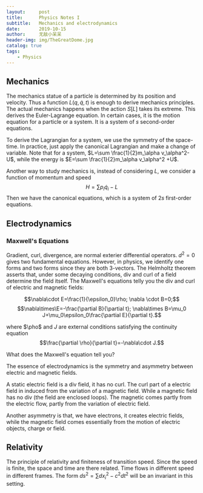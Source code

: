```yaml
---
layout:     post
title:      Physics Notes I
subtitle:   Mechanics and electrodynamics
date:       2019-10-15
author:     无敌小呆呆
header-img: img/TheGreatDome.jpg
catalog: true
tags:
    - Physics
---
```




## Mechanics

The mechanics statue of a particle is determined by its position and velocity. Thus a function $L(q,\dot{q},t)$ is enough to derive mechanics principles. The actual mechanics happens when the action $S[L]$ takes its extreme. This derives the Euler-Lagrange equation. In certain cases, it is the motion equation for a particle or a system. It is a system of $s$ second-order equations.

To derive the Lagrangian for a system, we use the symmetry of the space-time. In practice, just apply the canonical Lagrangian and make a change of variable. Note that for a system, $L=\sum \frac{1}{2}m_\alpha v_\alpha^2-U$, while the energy is $E=\sum \frac{1}{2}m_\alpha v_\alpha^2 +U$.

Another way to study mechanics is, instead of considering $L$, we consider a function of momentum and speed
$$H=\sum p_i\dot{q}_i-L$$
Then we have the canonical equations, which is a system of $2s$ first-order equations.

## Electrodynamics
### Maxwell's Equations

Gradient, curl, divergence, are normal exterier differential operators. $d^2=0$ gives two fundamental equations. However, in physics, we identify one forms and two forms since they are both $3$-vectors. The Helmholtz theorem asserts that, under some decaying conditions, div and curl of a field determine the field itself. The Maxwell's equations telly you the div and curl of electric and magnetic fields:

$$\nabla\cdot E=\frac{1}{\epsilon_0}\rho; \nabla \cdot B=0;$$
$$\nabla\times\E=-\frac{\partial B}{\partial t}; \nabla\times B=\mu_0 J+\mu_0\epsilon_0\frac{\partial E}{\partial t}.$$

where $\pho$ and $J$ are external conditions satisfying the continuity equation
$$\frac{\partial \rho}{\partial t}=-\nabla\cdot J.$$

What does the Maxwell's equation tell you?

The essence of electrodynamics is the symmetry and asymmetry between electric and magnetic fields.

A static electric field is a div field, it has no curl. The curl part of a electric field in induced from the variation of a magnetic field. While a magnetic field has no div (the field are enclosed loops). The magnetic comes partly from the electric flow, partly from the variation of electric field.

Another asymmetry is that, we have electrons, it creates electric fields, while the magnetic field comes essentially from the motion of electric objects, charge or field.



## Relativity

The principle of relativity and finiteness of transition speed. Since the speed is finite, the space and time are there related. Time flows in different speed in different frames. The form $ds^2=\sum dx_i^2-c^2dt^2$ will be an invariant in this setting.




